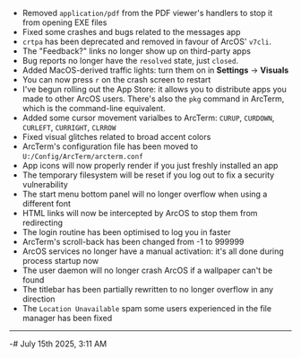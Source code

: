 - Removed `application/pdf` from the PDF viewer's handlers to stop it from opening EXE files
- Fixed some crashes and bugs related to the messages app
- `crtpa` has been deprecated and removed in favour of ArcOS' `v7cli`.
- The "Feedback?" links no longer show up on third-party apps
- Bug reports no longer have the `resolved` state, just `closed`.
- Added MacOS-derived traffic lights: turn them on in **Settings** -> **Visuals**
- You can now press `r` on the crash screen to restart
- I've begun rolling out the App Store: it allows you to distribute apps you made to other ArcOS users. There's also the `pkg` command in ArcTerm, which is the command-line equivalent.
- Added some cursor movement varialbes to ArcTerm: `CURUP`, `CURDOWN`, `CURLEFT`, `CURRIGHT`, `CLRROW`
- Fixed visual glitches related to broad accent colors
- ArcTerm's configuration file has been moved to `U:/Config/ArcTerm/arcterm.conf`
- App icons will now properly render if you just freshly installed an app
- The temporary filesystem will be reset if you log out to fix a security vulnerability
- The start menu bottom panel will no longer overflow when using a different font
- HTML links will now be intercepted by ArcOS to stop them from redirecting
- The login routine has been optimised to log you in faster
- ArcTerm's scroll-back has been changed from -1 to 999999
- ArcOS services no longer have a manual activation: it's all done during process startup now
- The user daemon will no longer crash ArcOS if a wallpaper can't be found
- The titlebar has been partially rewritten to no longer overflow in any direction
- The `Location Unavailable` spam some users experienced in the file manager has been fixed

---

-# July 15th 2025, 3:11 AM
